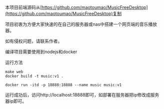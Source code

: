 本项目前端源码从[https://github.com/maotoumao/MusicFreeDesktop](https://github.com/maotoumao/MusicFreeDesktop)复制

项目初衷为方便大家快速的在自己的服务器或nas中搭建一个网页端的音乐播放器。

如有侵权问题，请联系作者。

编译项目需要使用到nodejs和docker

运行方法
```shell
make web
docker build -t music:v1 .

docker run -itd -p 18888:18888 --name music music:v1
```
 
运行成功后，访问http://localhost:18888即可，如部署在服务器把ip修改成服务器ip即可。